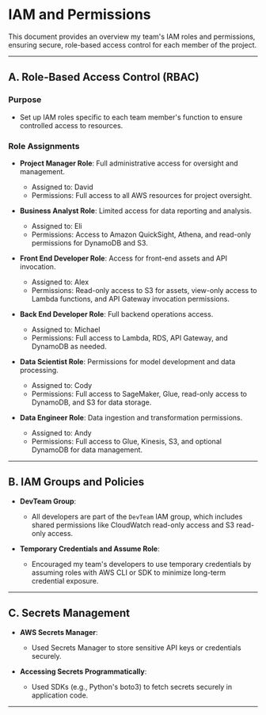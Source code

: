 # IAM and Permissions

This document provides an overview my team's IAM roles and permissions, ensuring secure, role-based access control for each member of the project.

---

## A. Role-Based Access Control (RBAC)

### Purpose

- Set up IAM roles specific to each team member's function to ensure controlled access to resources.

### Role Assignments

- **Project Manager Role**: Full administrative access for oversight and management.

    - Assigned to: David
    - Permissions: Full access to all AWS resources for project oversight.

- **Business Analyst Role**: Limited access for data reporting and analysis.

    - Assigned to: Eli
    - Permissions: Access to Amazon QuickSight, Athena, and read-only permissions for DynamoDB and S3.

- **Front End Developer Role**: Access for front-end assets and API invocation.

    - Assigned to: Alex
    - Permissions: Read-only access to S3 for assets, view-only access to Lambda functions, and API Gateway invocation permissions.

- **Back End Developer Role**: Full backend operations access.

    - Assigned to: Michael
    - Permissions: Full access to Lambda, RDS, API Gateway, and DynamoDB as needed.

- **Data Scientist Role**: Permissions for model development and data processing.

    - Assigned to: Cody
    - Permissions: Full access to SageMaker, Glue, read-only access to DynamoDB, and S3 for data storage.

- **Data Engineer Role**: Data ingestion and transformation permissions.

    - Assigned to: Andy
    - Permissions: Full access to Glue, Kinesis, S3, and optional DynamoDB for data management.

---

## B. IAM Groups and Policies

- **DevTeam Group**:

    - All developers are part of the `DevTeam` IAM group, which includes shared permissions like CloudWatch read-only access and S3 read-only access.

- **Temporary Credentials and Assume Role**:

    - Encouraged my team's developers to use temporary credentials by assuming roles with AWS CLI or SDK to minimize long-term credential exposure.

---

## C. Secrets Management

- **AWS Secrets Manager**:

    - Used Secrets Manager to store sensitive API keys or credentials securely.

- **Accessing Secrets Programmatically**:

    - Used SDKs (e.g., Python's boto3) to fetch secrets securely in application code.

---
